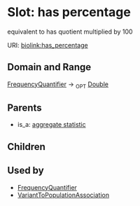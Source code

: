 # Slot: has percentage


equivalent to has quotient multiplied by 100

URI: [biolink:has_percentage](https://w3id.org/biolink/vocab/has_percentage)
## Domain and Range

[FrequencyQuantifier](FrequencyQuantifier.md) ->  <sub>OPT</sub> [Double](Double.md)
## Parents

 *  is_a: [aggregate statistic](aggregate_statistic.md)
## Children

## Used by

 * [FrequencyQuantifier](FrequencyQuantifier.md)
 * [VariantToPopulationAssociation](VariantToPopulationAssociation.md)
